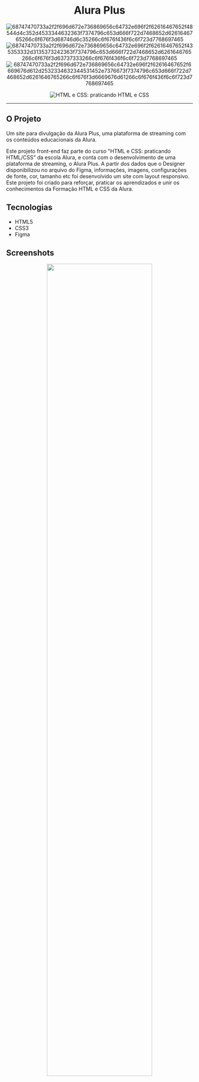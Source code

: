 **<h1 align="center">Alura Plus</h1>**

<div align="center">
  
![68747470733a2f2f696d672e736869656c64732e696f2f62616467652f48544d4c352d4533344632363f7374796c653d666f722d7468652d6261646765266c6f676f3d68746d6c35266c6f676f436f6c6f723d7768697465](https://user-images.githubusercontent.com/111386719/212988998-2e720f1a-5a1f-46e9-b90a-b1ffa74acb6c.svg)
![68747470733a2f2f696d672e736869656c64732e696f2f62616467652f435353332d3135373242363f7374796c653d666f722d7468652d6261646765266c6f676f3d63737333266c6f676f436f6c6f723d7768697465](https://user-images.githubusercontent.com/111386719/212989001-7c824b29-9334-4ec3-8161-24eeeaf58ad8.svg)
![68747470733a2f2f696d672e736869656c64732e696f2f62616467652f6669676d612d2532334632344531452e7376673f7374796c653d666f722d7468652d6261646765266c6f676f3d6669676d61266c6f676f436f6c6f723d7768697465](https://user-images.githubusercontent.com/111386719/212989006-332f5dd4-6e28-46ac-bd68-abf22bf8e5bd.svg)
  
</div>

<p align="center"> <img src="https://imgur.com/BASzVop.png" alt="HTML e CSS: praticando HTML e CSS"> </p>

<hr>


## O Projeto

<p>Um site para divulgação da Alura Plus, uma plataforma de streaming com os conteúdos educacionais da Alura.</p>

Este projeto front-end faz parte do curso "HTML e CSS: praticando HTML/CSS" da escola Alura, e conta com o desenvolvimento de uma plataforma de streaming, o Alura Plus. A partir dos dados que o Designer disponibilizou no arquivo do Figma, informações, imagens, configurações de fonte, cor, tamanho etc foi desenvolvido um site com layout responsivo. Este projeto foi criado para reforçar, praticar os aprendizados e unir os conhecimentos da Formação HTML e CSS da Alura.

## Tecnologias
* HTML5
* CSS3
* Figma

## Screenshots
<div align="center">
  <img src="https://user-images.githubusercontent.com/111386719/212994471-91533b55-1bf2-442f-80a8-8629754fad35.png" width="75%">
</div>

